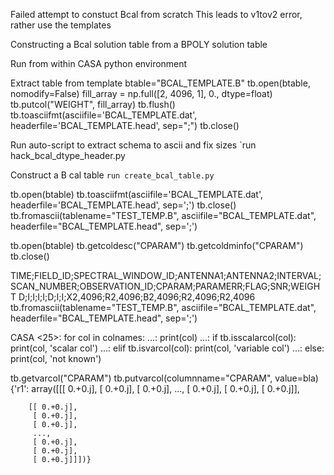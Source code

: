 Failed attempt to constuct Bcal from scratch
This leads to v1tov2 error, rather use the templates

Constructing a Bcal solution table from a BPOLY solution table

Run from within CASA python environment

Extract table from template
btable="BCAL_TEMPLATE.B"
tb.open(btable, nomodify=False)
fill_array = np.full([2, 4096, 1], 0., dtype=float)
tb.putcol("WEIGHT", fill_array)
tb.flush()
tb.toasciifmt(asciifile='BCAL_TEMPLATE.dat', headerfile='BCAL_TEMPLATE.head', sep=";")
tb.close()

Run auto-script to extract schema to ascii and fix sizes
`run hack_bcal_dtype_header.py 

Construct a B cal table
`run create_bcal_table.py`


tb.open(btable)
tb.toasciifmt(asciifile='BCAL_TEMPLATE.dat', headerfile='BCAL_TEMPLATE.head', sep=';')
tb.close()
tb.fromascii(tablename="TEST_TEMP.B", asciifile="BCAL_TEMPLATE.dat", headerfile="BCAL_TEMPLATE.head", sep=';')


tb.open(btable)
tb.getcoldesc("CPARAM")
tb.getcoldminfo("CPARAM")
tb.close()


TIME;FIELD_ID;SPECTRAL_WINDOW_ID;ANTENNA1;ANTENNA2;INTERVAL;SCAN_NUMBER;OBSERVATION_ID;CPARAM;PARAMERR;FLAG;SNR;WEIGHT
D;I;I;I;I;D;I;I;X2,4096;R2,4096;B2,4096;R2,4096;R2,4096
tb.fromascii(tablename="TEST_TEMP.B", asciifile="BCAL_TEMPLATE.dat", headerfile="BCAL_TEMPLATE.head", sep=';')


CASA <25>: for col in colnames:
      ...:     print(col)
      ...:     if tb.isscalarcol(col): print(col, 'scalar col')
      ...:     elif tb.isvarcol(col): print(col, 'variable col')
      ...:     else: print(col, 'not known')

tb.getvarcol("CPARAM")
tb.putvarcol(columnname="CPARAM", value=bla)
{'r1': array([[[ 0.+0.j],
         [ 0.+0.j],
         [ 0.+0.j],
         ...,
         [ 0.+0.j],
         [ 0.+0.j],
         [ 0.+0.j]],

        [[ 0.+0.j],
         [ 0.+0.j],
         [ 0.+0.j],
         ...,
         [ 0.+0.j],
         [ 0.+0.j],
         [ 0.+0.j]]])}

